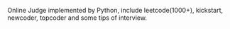 Online Judge implemented by Python, include leetcode(1000+), kickstart, newcoder, topcoder and some tips of interview.
